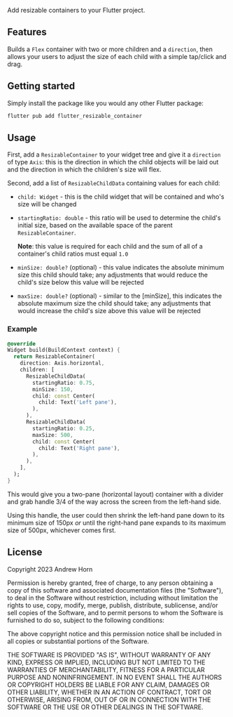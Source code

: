 Add resizable containers to your Flutter project.

## Features

Builds a `Flex` container with two or more children and a `direction`, then allows your users to adjust the size of each child with a simple tap/click and drag.

## Getting started

Simply install the package like you would any other Flutter package:

```dart
flutter pub add flutter_resizable_container
```

## Usage

First, add a `ResizableContainer` to your widget tree and give it a `direction` of type `Axis`: this is the direction in which the child objects will be laid out and the direction in which the children's size will flex.

Second, add a list of `ResizableChildData` containing values for each child:

  * `child: Widget` - this is the child widget that will be contained and who's size will be changed
  * `startingRatio: double` - this ratio will be used to determine the child's initial size, based on the available space of the parent `ResizableContainer`. 
    
    **Note**: this value is required for each child and the sum of all of a container's child ratios must equal `1.0`

  * `minSize: double?` (optional) - this value indicates the absolute minimum size this child should take; any adjustments that would reduce the child's size below this value will be rejected
  * `maxSize: double?` (optional) - similar to the [minSize], this indicates the absolute maximum size the child should take; any adjustments that would increase the child's size above this value will be rejected

### Example

```dart
@override
Widget build(BuildContext context) {
  return ResizableContainer(
    direction: Axis.horizontal,
    children: [
      ResizableChildData(
        startingRatio: 0.75,
        minSize: 150,
        child: const Center(
          child: Text('Left pane'),
        ),
      ),
      ResizableChildData(
        startingRatio: 0.25,
        maxSize: 500,
        child: const Center(
          child: Text('Right pane'),
        ),
      ),
    ],
  );
}
```

This would give you a two-pane (horizontal layout) container with a divider and grab handle 3/4 of the way across the screen from the left-hand side.

Using this handle, the user could then shrink the left-hand pane down to its minimum size of 150px _or_ until the right-hand pane expands to its maximum size of 500px, whichever comes first.

## License

Copyright 2023 Andrew Horn

Permission is hereby granted, free of charge, to any person obtaining a copy of this software and associated documentation files (the "Software"), to deal in the Software without restriction, including without limitation the rights to use, copy, modify, merge, publish, distribute, sublicense, and/or sell copies of the Software, and to permit persons to whom the Software is furnished to do so, subject to the following conditions:

The above copyright notice and this permission notice shall be included in all copies or substantial portions of the Software.

THE SOFTWARE IS PROVIDED "AS IS", WITHOUT WARRANTY OF ANY KIND, EXPRESS OR IMPLIED, INCLUDING BUT NOT LIMITED TO THE WARRANTIES OF MERCHANTABILITY, FITNESS FOR A PARTICULAR PURPOSE AND NONINFRINGEMENT. IN NO EVENT SHALL THE AUTHORS OR COPYRIGHT HOLDERS BE LIABLE FOR ANY CLAIM, DAMAGES OR OTHER LIABILITY, WHETHER IN AN ACTION OF CONTRACT, TORT OR OTHERWISE, ARISING FROM, OUT OF OR IN CONNECTION WITH THE SOFTWARE OR THE USE OR OTHER DEALINGS IN THE SOFTWARE.
